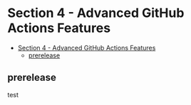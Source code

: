 # Section 4 - Advanced GitHub Actions Features

<!-- markdownlint-disable MD007 -->
<!--ts-->
* [Section 4 - Advanced GitHub Actions Features](#section-4---advanced-github-actions-features)
   * [prerelease](#prerelease)
<!--te-->
<!-- markdownlint-enable MD007 -->


## prerelease 

test